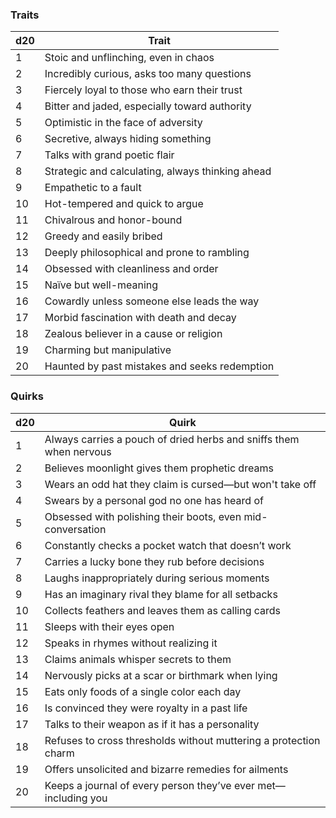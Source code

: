 ### Traits

| d20 | Trait                                            |
| --- | ------------------------------------------------ |
| 1   | Stoic and unflinching, even in chaos             |
| 2   | Incredibly curious, asks too many questions      |
| 3   | Fiercely loyal to those who earn their trust     |
| 4   | Bitter and jaded, especially toward authority    |
| 5   | Optimistic in the face of adversity              |
| 6   | Secretive, always hiding something               |
| 7   | Talks with grand poetic flair                    |
| 8   | Strategic and calculating, always thinking ahead |
| 9   | Empathetic to a fault                            |
| 10  | Hot-tempered and quick to argue                  |
| 11  | Chivalrous and honor-bound                       |
| 12  | Greedy and easily bribed                         |
| 13  | Deeply philosophical and prone to rambling       |
| 14  | Obsessed with cleanliness and order              |
| 15  | Naïve but well-meaning                           |
| 16  | Cowardly unless someone else leads the way       |
| 17  | Morbid fascination with death and decay          |
| 18  | Zealous believer in a cause or religion          |
| 19  | Charming but manipulative                        |
| 20  | Haunted by past mistakes and seeks redemption    |

### Quirks
|d20|Quirk|
|---|---|
|1|Always carries a pouch of dried herbs and sniffs them when nervous|
|2|Believes moonlight gives them prophetic dreams|
|3|Wears an odd hat they claim is cursed—but won't take off|
|4|Swears by a personal god no one has heard of|
|5|Obsessed with polishing their boots, even mid-conversation|
|6|Constantly checks a pocket watch that doesn’t work|
|7|Carries a lucky bone they rub before decisions|
|8|Laughs inappropriately during serious moments|
|9|Has an imaginary rival they blame for all setbacks|
|10|Collects feathers and leaves them as calling cards|
|11|Sleeps with their eyes open|
|12|Speaks in rhymes without realizing it|
|13|Claims animals whisper secrets to them|
|14|Nervously picks at a scar or birthmark when lying|
|15|Eats only foods of a single color each day|
|16|Is convinced they were royalty in a past life|
|17|Talks to their weapon as if it has a personality|
|18|Refuses to cross thresholds without muttering a protection charm|
|19|Offers unsolicited and bizarre remedies for ailments|
|20|Keeps a journal of every person they’ve ever met—including you|